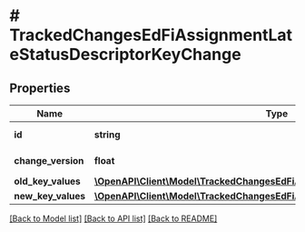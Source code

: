 # # TrackedChangesEdFiAssignmentLateStatusDescriptorKeyChange

## Properties

Name | Type | Description | Notes
------------ | ------------- | ------------- | -------------
**id** | **string** | Resource identifier | [optional]
**change_version** | **float** | Change version | [optional]
**old_key_values** | [**\OpenAPI\Client\Model\TrackedChangesEdFiAssignmentLateStatusDescriptorKey**](TrackedChangesEdFiAssignmentLateStatusDescriptorKey.md) |  | [optional]
**new_key_values** | [**\OpenAPI\Client\Model\TrackedChangesEdFiAssignmentLateStatusDescriptorKey**](TrackedChangesEdFiAssignmentLateStatusDescriptorKey.md) |  | [optional]

[[Back to Model list]](../../README.md#models) [[Back to API list]](../../README.md#endpoints) [[Back to README]](../../README.md)
